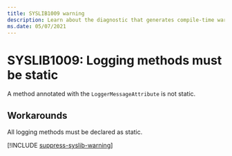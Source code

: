 ```yaml
---
title: SYSLIB1009 warning
description: Learn about the diagnostic that generates compile-time warning SYSLIB1009.
ms.date: 05/07/2021
---
```


# SYSLIB1009: Logging methods must be static

A method annotated with the `LoggerMessageAttribute` is not static.

## Workarounds

All logging methods must be declared as static.

[!INCLUDE [suppress-syslib-warning](includes/suppress-syslib-diagnostics.md)]
